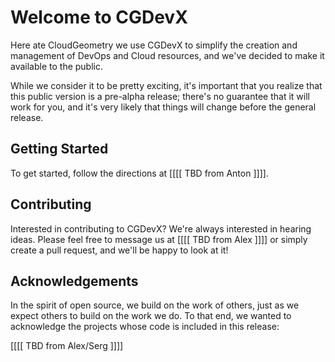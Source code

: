 # Welcome to CGDevX

Here ate CloudGeometry we use CGDevX to simplify the creation and management of DevOps and Cloud resources, and we've decided to make it available to the public.

While we consider it to be pretty exciting, it's important that you realize that this public version is a pre-alpha release; there's no guarantee that it will work for you, and it's very likely that things will change before the general release.

## Getting Started

To get started, follow the directions at [[[[ TBD from Anton ]]]].

## Contributing

Interested in contributing to CGDevX? We're always interested in hearing ideas.  Please feel free to message us at [[[[ TBD from Alex ]]]] or simply create a pull request, and we'll be happy to look at it!

## Acknowledgements

In the spirit of open source, we build on the work of others, just as we expect others to build on the work we do. To that end, we wanted to acknowledge the projects whose code is included in this release:

[[[[ TBD from Alex/Serg ]]]]
